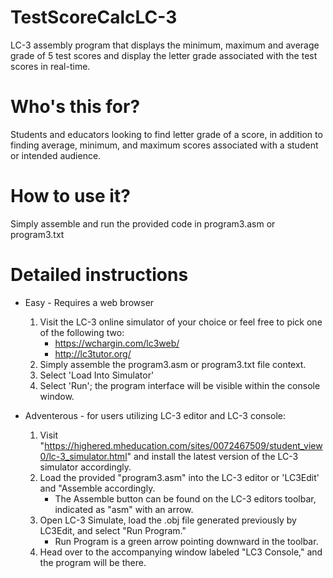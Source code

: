 # TestScoreCalcLC-3
LC-3 assembly program that displays the minimum, maximum and average grade of 5 test scores and display the letter grade associated with the test scores in real-time. 

# Who's this for?
Students and educators looking to find letter grade of a score, in addition to finding average, minimum, and maximum scores associated with a student or intended audience.

# How to use it?
Simply assemble and run the provided code in program3.asm or program3.txt

# Detailed instructions
* Easy - Requires a web browser
   1. Visit the LC-3 online simulator of your choice or feel free to pick one of the following two:
       * https://wchargin.com/lc3web/
       * http://lc3tutor.org/
   2. Simply assemble the program3.asm or program3.txt file context.
   3. Select 'Load Into Simulator'
   4. Select 'Run'; the program interface will be visible within the console window.

* Adventerous - for users utilizing LC-3 editor and LC-3 console:
   1. Visit "https://highered.mheducation.com/sites/0072467509/student_view0/lc-3_simulator.html" and install the latest version of the LC-3 simulator accordingly.
   2. Load the provided "program3.asm" into the LC-3 editor or 'LC3Edit' and "Assemble accordingly.
        * The Assemble button can be found on the LC-3 editors toolbar, indicated as "asm" with an arrow.
   3. Open LC-3 Simulate, load the .obj file generated previously by LC3Edit, and select "Run Program."
        * Run Program is a green arrow pointing downward in the toolbar.
   4. Head over to the accompanying window labeled "LC3 Console," and the program will be there.
